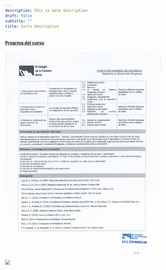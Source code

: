 ```yaml
---
description: This is meta description
draft: false
subtitle: ""
title: Carta descriptiva
---
```


#### [Progrma del curso](https://drive.google.com/file/d/1k3CeUlcfb3js91DGK96KzQVhzHm5ii7J/view?usp=sharing)



![](carta_origial.jpg)

![](carta_origial_pag1.jpg)